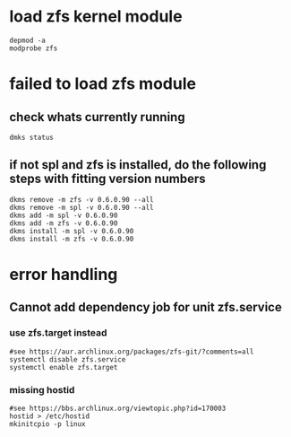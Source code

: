 # load zfs kernel module 

    depmod -a
    modprobe zfs

# failed to load zfs module

## check whats currently running

    dmks status

## if not spl and zfs is installed, do the following steps with fitting version numbers

    dkms remove -m zfs -v 0.6.0.90 --all
    dkms remove -m spl -v 0.6.0.90 --all
    dkms add -m spl -v 0.6.0.90
    dkms add -m zfs -v 0.6.0.90
    dkms install -m spl -v 0.6.0.90
    dkms install -m zfs -v 0.6.0.90

# error handling

## Cannot add dependency job for unit zfs.service

### use zfs.target instead

    #see https://aur.archlinux.org/packages/zfs-git/?comments=all
    systemctl disable zfs.service
    systemctl enable zfs.target

### missing hostid

    #see https://bbs.archlinux.org/viewtopic.php?id=170003
    hostid > /etc/hostid
    mkinitcpio -p linux
